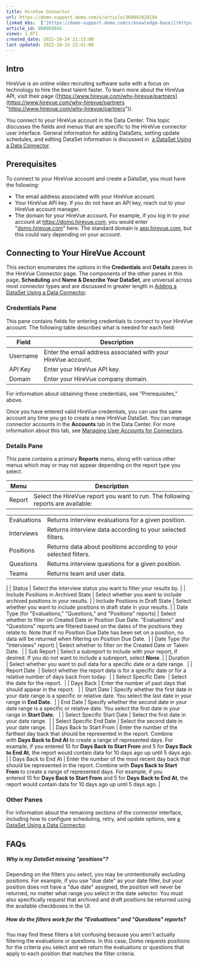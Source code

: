 ```yaml
---
title: HireVue Connector
url: https://domo-support.domo.com/s/article/360042928194
linked_kbs:  ['[https://domo-support.domo.com/s/knowledge-base/](https://domo-support.domo.com/s/knowledge-base/)', '[https://domo-support.domo.com/s/](https://domo-support.domo.com/s/)', '[https://domo-support.domo.com/s/topic/0TO5w000000ZammGAC](https://domo-support.domo.com/s/topic/0TO5w000000ZammGAC)', '[https://domo-support.domo.com/s/topic/0TO5w000000ZanLGAS](https://domo-support.domo.com/s/topic/0TO5w000000ZanLGAS)', '[https://domo-support.domo.com/s/topic/0TO5w000000ZaoQGAS](https://domo-support.domo.com/s/topic/0TO5w000000ZaoQGAS)', '[https://domo-support.domo.com/s/article/360042926274](https://domo-support.domo.com/s/article/360042926274)', '[https://domo-support.domo.com/s/article/360042926054](https://domo-support.domo.com/s/article/360042926054)', '[https://domo-support.domo.com/s/article/360042928194](https://domo-support.domo.com/s/article/360042928194)', '[https://domo-support.domo.com/s/topic/0TO5w000000ZaoQGAS/api-connectors](https://domo-support.domo.com/s/topic/0TO5w000000ZaoQGAS/api-connectors)', '[https://domo-support.domo.com/s/article/360043429933](https://domo-support.domo.com/s/article/360043429933)', '[https://domo-support.domo.com/s/article/360043429953](https://domo-support.domo.com/s/article/360043429953)', '[https://domo-support.domo.com/s/article/360042925494](https://domo-support.domo.com/s/article/360042925494)', '[https://domo-support.domo.com/s/article/360043429913](https://domo-support.domo.com/s/article/360043429913)', '[https://domo-support.domo.com/s/article/4408174643607](https://domo-support.domo.com/s/article/4408174643607)', '[https://domo-support.domo.com/s/login/](https://domo-support.domo.com/s/login/)']
article_id: 000003645
views: 1,071
created_date: 2022-10-24 21:13:00
last updated: 2022-10-24 22:41:00
---
```




Intro
-----


HireVue is an online video recruiting software suite with a focus on technology to hire the best talent faster. To learn more about the HireVue API, visit their page ([https://www.hirevue.com/why-hirevue/partners](https://www.hirevue.com/why-hirevue/partners "https://www.hirevue.com/why-hirevue/partners")).


You connect to your HireVue account in the Data Center. This topic discusses the fields and menus that are specific to the HireVue connector user interface. General information for adding DataSets, setting update schedules, and editing DataSet information is discussed in  [a DataSet Using a Data Connector](/s/article/360042926274 "Adding a DataSet Using a Data Connector").


Prerequisites
-------------


To connect to your HireVue account and create a DataSet, you must have the following:


* The email address associated with your HireVue account.
* Your HireVue API key. If you do not have an API key, reach out to your HireVue account manager.
* The domain for your HireVue account. For example, if you log in to your account at <https://domo.hirevue.com>, you would enter "[domo.hirevue.com](http://domo.hirevue.com)" here. The standard domain is [app.hirevue.com](http://app.hirevue.com), but this could vary depending on your account.


Connecting to Your HireVue Account
----------------------------------


This section enumerates the options in the **Credentials** and **Details** panes in the HireVue Connector page. The components of the other panes in this page, **Scheduling** and **Name & Describe Your DataSet**, are universal across most connector types and are discussed in greater length in [Adding a DataSet Using a Data Connector](/s/article/360042926274 "Adding a DataSet Using a Data Connector").


### Credentials Pane


This pane contains fields for entering credentials to connect to your HireVue account. The following table describes what is needed for each field:  




| Field | Description |
| --- | --- |
| Username | Enter the email address associated with your HireVue account. |
| API Key | Enter your HireVue API key. |
| Domain | Enter your HireVue company domain.  |


For information about obtaining these credentials, see "Prerequisites," above.


Once you have entered valid HireVue credentials, you can use the same account any time you go to create a new HireVue DataSet. You can manage connector accounts in the **Accounts** tab in the Data Center. For more information about this tab, see [Managing User Accounts for Connectors](/s/article/360042926054 "Managing User Accounts for Connectors").


### Details Pane


This pane contains a primary **Reports** menu, along with various other menus which may or may not appear depending on the report type you select.




| Menu | Description |
| --- | --- |
| Report | Select the HireVue report you want to run. The following reports are available:

|  |  |
| --- | --- |
| Evaluations | Returns interview evaluations for a given position. |
| Interviews | Returns interview data according to your selected filters. |
| Positions | Returns data about positions according to your selected filters. |
| Questions | Returns interview questions for a given position. |
| Teams | Returns team and user data. |

 |
| Status | Select the interview status you want to filter your results by. |
| Include Positions in Archived State | Select whether you want to include archived positions in your results. |
| Include Positions in Draft State | Select whether you want to include positions in draft state in your results. |
| Date Type (for "Evaluations," "Questions," and "Positions" reports) | Select whether to filter on Created Date or Position Due Date. "Evaluations" and "Questions" reports are filtered based on the dates of the positions they relate to. Note that if no Position Due Date has been set on a position, no data will be returned when filtering on Position Due Date.  |
| Date Type (for "Interviews" report) | Select whether to filter on the Created Date or Taken Date.  |
| Sub Report | Select a subreport to include with your report, if desired. If you do not want to include a subreport, select **None**. |
| Duration  | Select whether you want to pull data for a specific date or a date range.  |
| Report Date  | Select whether the report data is for a specific date or for a relative number of days back from today.  |
| Select Specific Date  | Select the date for the report.  |
| Days Back | Enter the number of past days that should appear in the report.   |
| Start Date | Specify whether the first date in your date range is a specific or relative date. You select the last date in your range in **End Date**.  |
| End Date | Specify whether the second date in your date range is a specific or relative date. You select the first date in your range in **Start Date**.   |
| Select Specific Start Date | Select the first date in your date range.  |
| Select Specific End Date | Select the second date in your date range.  |
| Days Back to Start From | Enter the number of the farthest day back that should be represented in the report. Combine with **Days Back to End At** to create a range of represented days.
For example, if you entered 10 for **Days Back to Start From** and 5 for **Days Back to End At**, the report would contain data for 10 days ago up until 5 days ago. |
| Days Back to End At | Enter the number of the most recent day back that should be represented in the report. Combine with **Days Back to Start From** to create a range of represented days.
For example, if you entered 10 for **Days Back to Start From** and 5 for **Days Back to End At**, the report would contain data for 10 days ago up until 5 days ago. |


### Other Panes


For information about the remaining sections of the connector interface, including how to configure scheduling, retry, and update options, see [a DataSet Using a Data Connector](/s/article/360042926274 "Adding a DataSet Using a Data Connector").


FAQs
----


##### Why is my DataSet missing "positions"?


Depending on the filters you select, you may be unintentionally excluding positions. For example, if you use "due date" as your date filter, but your position does not have a "due date" assigned, the position will never be returned, no matter what range you select in the date selector. You must also specifically request that archived and draft positions be returned using the available checkboxes in the UI. 


##### How do the filters work for the "Evaluations" and "Questions" reports?


You may find these filters a bit confusing because you aren't actually filtering the evaluations or questions. In this case, Domo requests positions for the criteria you select and we return the evaluations or questions that apply to each position that matches the filter criteria.

